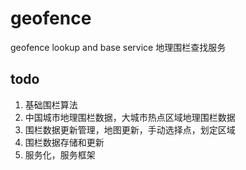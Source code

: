 # geofence
geofence lookup and base service
地理围栏查找服务

## todo

1. 基础围栏算法
2. 中国城市地理围栏数据，大城市热点区域地理围栏数据
3. 围栏数据更新管理，地图更新，手动选择点，划定区域
4. 围栏数据存储和更新
5. 服务化，服务框架
